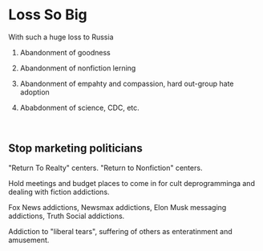 # Loss So Big

With such a huge loss to Russia

1. Abandonment of goodness

2. Abandonment of nonfiction lerning

3. Abandonment of empahty and compassion, hard out-group hate adoption

4. Ababdonment of science, CDC, etc.

&nbsp;

## Stop marketing politicians

"Return To Realty" centers. "Return to Nonfiction" centers.

Hold meetings and budget places to come in for cult deprogramminga and dealing with fiction addictions.

Fox News addictions, Newsmax addictions, Elon Musk messaging addictions, Truth Social addictions.

Addiction to "liberal tears", suffering of others as enteratinment and amusement.
